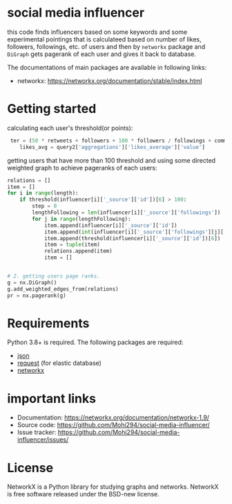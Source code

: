# social media influencer
this code finds influencers based on some keywords and some experimental pointings that is calculateed based on number of likes, followers, followings, etc. of users and then by ```networkx``` package and ```DiGraph``` gets pagerank of each user and gives it back to database.

The documentations of main packages are available in following links:
- networkx: https://networkx.org/documentation/stable/index.html

# Getting started

calculating each user's threshold(or points):

```python
 ter = (50 * retweets + followers + 100 * followers / followings + comments + likes) / 100
    likes_avg = query2['aggregations']['likes_average']['value']
```

getting users that have more than 100 threshold and using some directed weighted graph to achieve pageranks of each users:

```python
relations = []
item = []
for i in range(length):
    if threshold(influencer[i]['_source']['id'])[6] > 100:
        step = 0
        lengthFollowing = len(influencer[i]['_source']['followings'])
        for j in range(lengthFollowing):
            item.append(influencer[i]['_source']['id'])
            item.append(int(influencer[i]['_source']['followings'][j]['id_str']))
            item.append(threshold(influencer[i]['_source']['id'])[6])
            item = tuple(item)
            relations.append(item)
            item = []


# 2. getting users page ranks.
g = nx.DiGraph()
g.add_weighted_edges_from(relations)
pr = nx.pagerank(g)
```

# Requirements
Python 3.8+ is required. The following packages are required:
- [json](https://docs.python.org/3/library/json.html)
- [request](https://requests.readthedocs.io/) (for elastic database)
- [networkx](https://networkx.org/documentation/stable/index.html)

# important links
- Documentation: https://networkx.org/documentation/networkx-1.9/
- Source code: https://github.com/Mohi294/social-media-influencer/
- Issue tracker: https://github.com/Mohi294/social-media-influencer/issues/

# License
NetworkX is a Python library for studying graphs and networks. NetworkX is free software released under the BSD-new license.



